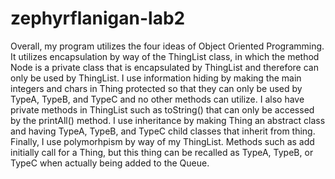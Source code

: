 # zephyrflanigan-lab2
Overall, my program utilizes the four ideas of Object Oriented Programming. It utilizes encapsulation by way of the ThingList class, in which the method Node is a private class that is encapsulated by ThingList and therefore can only be used by ThingList. I use information hiding by making the main integers and chars in Thing protected so that they can only be used by TypeA, TypeB, and TypeC and no other methods can utilize. I also have private methods in ThingList such as toString() that can only be accessed by the printAll() method. I use inheritance by making Thing an abstract class and having TypeA, TypeB, and TypeC child classes that inherit from thing. Finally, I use polymorhpism by way of my ThingList. Methods such as add initially call for a Thing, but this thing can be recalled as TypeA, TypeB, or TypeC when actually being added to the Queue. 